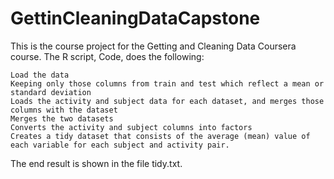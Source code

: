 # GettinCleaningDataCapstone

This is the course project for the Getting and Cleaning Data Coursera course. The R script, Code, does the following:

   
    Load the data
    Keeping only those columns from train and test which reflect a mean or standard deviation
    Loads the activity and subject data for each dataset, and merges those columns with the dataset
    Merges the two datasets
    Converts the activity and subject columns into factors
    Creates a tidy dataset that consists of the average (mean) value of each variable for each subject and activity pair.

The end result is shown in the file tidy.txt.
